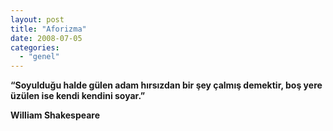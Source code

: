 ```yaml
---
layout: post
title: "Aforizma"
date: 2008-07-05
categories: 
  - "genel"
---
```


**“Soyulduğu halde gülen adam hırsızdan bir şey çalmış demektir, boş yere üzülen ise kendi kendini soyar.”**

  

**William Shakespeare**

